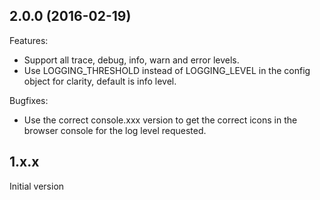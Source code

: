 ## 2.0.0 (2016-02-19)

Features:

  - Support all trace, debug, info, warn and error levels.
  - Use LOGGING_THRESHOLD instead of LOGGING_LEVEL in the config object for clarity, default is info level.

Bugfixes:

  - Use the correct console.xxx version to get the correct icons in the browser console for the log level requested.

## 1.x.x

Initial version

